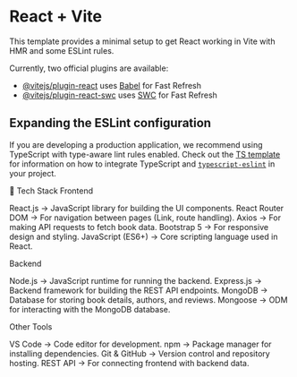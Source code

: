 # React + Vite

This template provides a minimal setup to get React working in Vite with HMR and some ESLint rules.

Currently, two official plugins are available:

- [@vitejs/plugin-react](https://github.com/vitejs/vite-plugin-react/blob/main/packages/plugin-react) uses [Babel](https://babeljs.io/) for Fast Refresh
- [@vitejs/plugin-react-swc](https://github.com/vitejs/vite-plugin-react/blob/main/packages/plugin-react-swc) uses [SWC](https://swc.rs/) for Fast Refresh

## Expanding the ESLint configuration

If you are developing a production application, we recommend using TypeScript with type-aware lint rules enabled. Check out the [TS template](https://github.com/vitejs/vite/tree/main/packages/create-vite/template-react-ts) for information on how to integrate TypeScript and [`typescript-eslint`](https://typescript-eslint.io) in your project.


📌 Tech Stack
Frontend

React.js → JavaScript library for building the UI components.
React Router DOM → For navigation between pages (Link, route handling).
Axios → For making API requests to fetch book data.
Bootstrap 5 → For responsive design and styling.
JavaScript (ES6+) → Core scripting language used in React.

Backend 

Node.js → JavaScript runtime for running the backend.
Express.js → Backend framework for building the REST API endpoints.
MongoDB → Database for storing book details, authors, and reviews.
Mongoose  → ODM for interacting with the MongoDB database.

Other Tools

VS Code → Code editor for development.
npm → Package manager for installing dependencies.
Git & GitHub → Version control and repository hosting.
REST API → For connecting frontend with backend data.